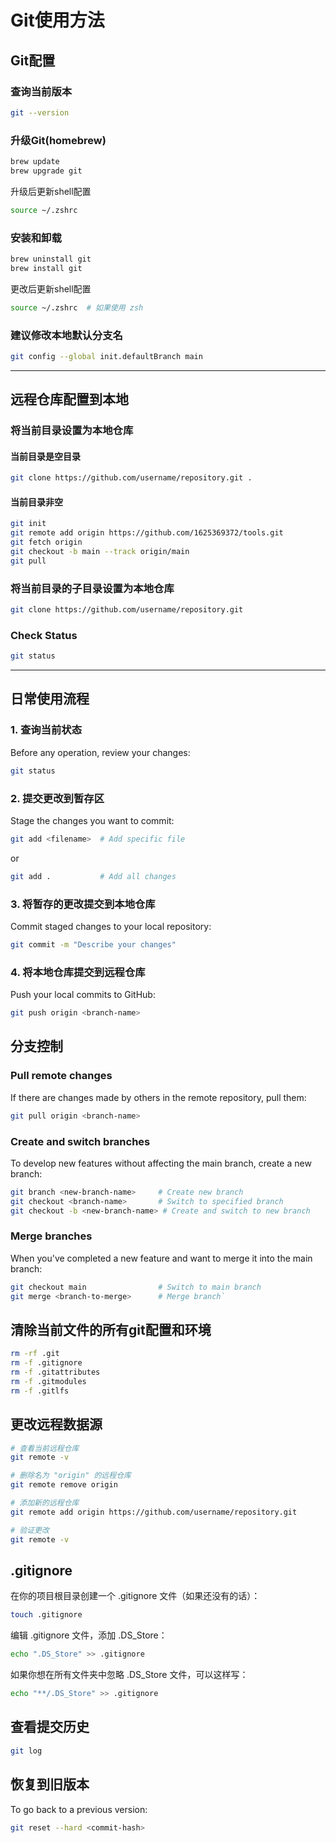 # Git使用方法

## Git配置

### 查询当前版本

```bash
git --version
```

### 升级Git(homebrew)

```bash
brew update 
brew upgrade git 
```

升级后更新shell配置

```bash
source ~/.zshrc  
```

### 安装和卸载

```bash
brew uninstall git  
brew install git
```

更改后更新shell配置

```bash
source ~/.zshrc  # 如果使用 zsh  
```

### 建议修改本地默认分支名


```bash
git config --global init.defaultBranch main
```


---

## 远程仓库配置到本地

### 将当前目录设置为本地仓库

#### 当前目录是空目录

```bash
git clone https://github.com/username/repository.git .
```

#### 当前目录非空

```bash
git init  
git remote add origin https://github.com/1625369372/tools.git  
git fetch origin  
git checkout -b main --track origin/main  
git pull
```


### 将当前目录的子目录设置为本地仓库

```bash
git clone https://github.com/username/repository.git
```

### Check Status

```bash
git status
```

---
## 日常使用流程

### 1. 查询当前状态

Before any operation, review your changes:
```bash
git status
```

### 2. 提交更改到暂存区

Stage the changes you want to commit:
```bash
git add <filename>  # Add specific file   
```
or
```bash
git add .           # Add all changes
```

### 3. 将暂存的更改提交到本地仓库

Commit staged changes to your local repository:
```bash
git commit -m "Describe your changes"  
```

### 4. 将本地仓库提交到远程仓库

Push your local commits to GitHub:
```bash
git push origin <branch-name>  
```


## 分支控制

### Pull remote changes

If there are changes made by others in the remote repository, pull them:
```bash
git pull origin <branch-name>  
```

### Create and switch branches

To develop new features without affecting the main branch, create a new branch:
```bash
git branch <new-branch-name>     # Create new branch   
git checkout <branch-name>       # Switch to specified branch   
git checkout -b <new-branch-name> # Create and switch to new branch
```

### Merge branches

When you've completed a new feature and want to merge it into the main branch:
```bash
git checkout main                # Switch to main branch   
git merge <branch-to-merge>      # Merge branch`  
```

## 清除当前文件的所有git配置和环境

```bash
rm -rf .git
rm -f .gitignore
rm -f .gitattributes
rm -f .gitmodules
rm -f .gitlfs
```

## 更改远程数据源

```bash
# 查看当前远程仓库  
git remote -v  

# 删除名为 "origin" 的远程仓库  
git remote remove origin  

# 添加新的远程仓库  
git remote add origin https://github.com/username/repository.git  

# 验证更改  
git remote -v
```

## .gitignore

在你的项目根目录创建一个 .gitignore 文件（如果还没有的话）：


```bash
touch .gitignore  
```


编辑 .gitignore 文件，添加 .DS_Store：


```bash
echo ".DS_Store" >> .gitignore 
```
 

如果你想在所有文件夹中忽略 .DS_Store 文件，可以这样写：


```bash
echo "**/.DS_Store" >> .gitignore
```


##  查看提交历史

```bash
git log  
```

## 恢复到旧版本

To go back to a previous version:
```bash
git reset --hard <commit-hash>  
```



